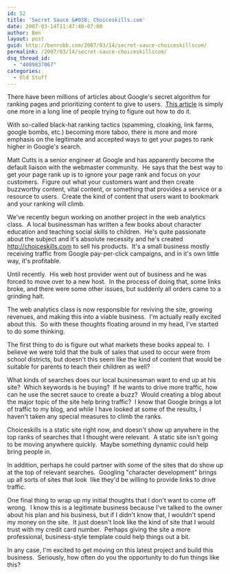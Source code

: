 ```yaml
---
id: 52
title: 'Secret Sauce &#038; Choiceskills.com'
date: 2007-03-14T11:47:48-07:00
author: Ben
layout: post
guid: http://benrobb.com/2007/03/14/secret-sauce-choiceskillscom/
permalink: /2007/03/14/secret-sauce-choiceskillscom/
dsq_thread_id:
  - "4089837067"
categories:
  - Old Stuff
---
```

There have been millions of articles about Google's secret algorithm for ranking pages and prioritizing content to give to users.  <a href="http://www.macworld.com/news/2007/03/14/secretsauce/index.php?lsrc=mwrss" title="Google's Secret Sauce">This article</a> is simply one more in a long line of people trying to figure out how to do it.

With so-called black-hat ranking tactics (spamming, cloaking, link farms, google bombs, etc.) becoming more taboo, there is more and more emphasis on the legitimate and accepted ways to get your pages to rank higher in Google's search.

Matt Cutts is a senior engineer at Google and has apparently become the default liaison with the webmaster community.  He says that the best way to get your page rank up is to ignore your page rank and focus on your customers.  Figure out what your customers want and then create buzzworthy content, vital content, or something that provides a service or a resource to users.  Create the kind of content that users want to bookmark and your ranking will climb.

We've recently begun working on another project in the web analytics class.  A local businessman has written a few books about character education and teaching social skills to children.  He's quite passionate about the subject and it's absolute necessity and he's created <a href="http://www.choiceskills.com/" title="choiceskills.com">http://choiceskills.com</a> to sell his products.  It's a small business mostly receiving traffic from Google pay-per-click campaigns, and in it's own little way, it's profitable.

Until recently.  His web host provider went out of business and he was forced to move over to a new host.  In the process of doing that, some links broke, and there were some other issues, but suddenly all orders came to a grinding halt.

The web analytics class is now responsible for reviving the site, growing revenues, and making this into a viable business.  I'm actually really excited about this.  So with these thoughts floating around in my head, I've started to do some thinking.

The first thing to do is figure out what markets these books appeal to.  I believe we were told that the bulk of sales that used to occur were from school districts, but doesn't this seem like the kind of content that would be suitable for parents to teach their children as well?

What kinds of searches does our local businessman want to end up at his site?  Which keywords is he buying?  If he wants to drive more traffic, how can he use the secret sauce to create a buzz?  Would creating a blog about the major topic of the site help bring traffic?  I know that Google brings a lot of traffic to my blog, and while I have looked at some of the results, I haven't taken any special measures to climb the ranks.

Choiceskills is a static site right now, and doesn't show up anywhere in the top ranks of searches that I thought were relevant.  A static site isn't going to be moving anywhere quickly.  Maybe something dynamic could help bring people in.

In addition, perhaps he could partner with some of the sites that do show up at the top of relevant searches.  Googling "character development" brings up all sorts of sites that look  like they'd be willing to provide links to drive traffic.

One final thing to wrap up my initial thoughts that I don't want to come off wrong.  I know this is a legitimate business because I've talked to the owner about his plan and his business, but if I didn't know that, I wouldn't spend my money on the site.  It just doesn't look like the kind of site that I would trust with my credit card number.  Perhaps giving the site a more professional, business-style template could help things out a bit.

In any case, I'm excited to get moving on this latest project and build this business.  Seriously, how often do you the opportunity to do fun things like this?